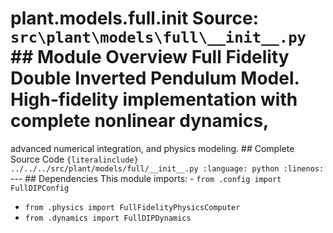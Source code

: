 # plant.models.full.__init__ **Source:** `src\plant\models\full\__init__.py` ## Module Overview Full Fidelity Double Inverted Pendulum Model. High-fidelity implementation with complete nonlinear dynamics,
advanced numerical integration, and physics modeling. ## Complete Source Code ```{literalinclude} ../../../src/plant/models/full/__init__.py
:language: python
:linenos:
``` --- ## Dependencies This module imports: - `from .config import FullDIPConfig`
- `from .physics import FullFidelityPhysicsComputer`
- `from .dynamics import FullDIPDynamics`
